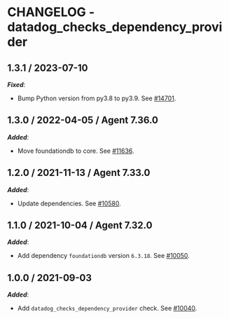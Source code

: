 # CHANGELOG - datadog_checks_dependency_provider

## 1.3.1 / 2023-07-10

***Fixed***:

* Bump Python version from py3.8 to py3.9. See [#14701](https://github.com/DataDog/integrations-core/pull/14701).

## 1.3.0 / 2022-04-05 / Agent 7.36.0

***Added***: 

* Move foundationdb to core. See [#11636](https://github.com/DataDog/integrations-core/pull/11636).

## 1.2.0 / 2021-11-13 / Agent 7.33.0

***Added***: 

* Update dependencies. See [#10580](https://github.com/DataDog/integrations-core/pull/10580).

## 1.1.0 / 2021-10-04 / Agent 7.32.0

***Added***: 

* Add dependency `foundationdb` version `6.3.18`. See [#10050](https://github.com/DataDog/integrations-core/pull/10050).

## 1.0.0 / 2021-09-03

***Added***: 

* Add `datadog_checks_dependency_provider` check. See [#10040](https://github.com/DataDog/integrations-core/pull/10040).

